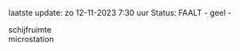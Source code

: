 laatste update: 
zo 12-11-2023  7:30   uur 
Status: FAALT - geel - 
<div class="service Y">schijfruimte</div><div class="service Y">microstation</div>